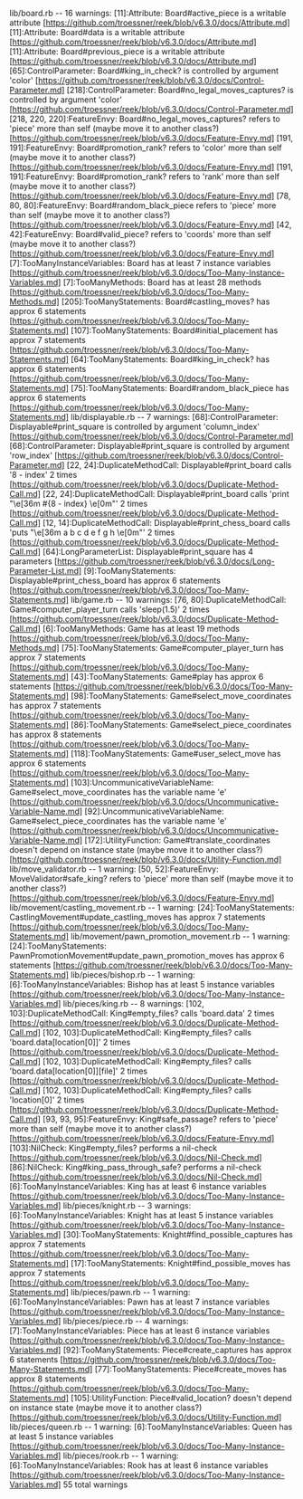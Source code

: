 lib/board.rb -- 16 warnings:
  [11]:Attribute: Board#active_piece is a writable attribute [https://github.com/troessner/reek/blob/v6.3.0/docs/Attribute.md]
  [11]:Attribute: Board#data is a writable attribute [https://github.com/troessner/reek/blob/v6.3.0/docs/Attribute.md]
  [11]:Attribute: Board#previous_piece is a writable attribute [https://github.com/troessner/reek/blob/v6.3.0/docs/Attribute.md]
  [65]:ControlParameter: Board#king_in_check? is controlled by argument 'color' [https://github.com/troessner/reek/blob/v6.3.0/docs/Control-Parameter.md]
  [218]:ControlParameter: Board#no_legal_moves_captures? is controlled by argument 'color' [https://github.com/troessner/reek/blob/v6.3.0/docs/Control-Parameter.md]
  [218, 220, 220]:FeatureEnvy: Board#no_legal_moves_captures? refers to 'piece' more than self (maybe move it to another class?) [https://github.com/troessner/reek/blob/v6.3.0/docs/Feature-Envy.md]
  [191, 191]:FeatureEnvy: Board#promotion_rank? refers to 'color' more than self (maybe move it to another class?) [https://github.com/troessner/reek/blob/v6.3.0/docs/Feature-Envy.md]
  [191, 191]:FeatureEnvy: Board#promotion_rank? refers to 'rank' more than self (maybe move it to another class?) [https://github.com/troessner/reek/blob/v6.3.0/docs/Feature-Envy.md]
  [78, 80, 80]:FeatureEnvy: Board#random_black_piece refers to 'piece' more than self (maybe move it to another class?) [https://github.com/troessner/reek/blob/v6.3.0/docs/Feature-Envy.md]
  [42, 42]:FeatureEnvy: Board#valid_piece? refers to 'coords' more than self (maybe move it to another class?) [https://github.com/troessner/reek/blob/v6.3.0/docs/Feature-Envy.md]
  [7]:TooManyInstanceVariables: Board has at least 7 instance variables [https://github.com/troessner/reek/blob/v6.3.0/docs/Too-Many-Instance-Variables.md]
  [7]:TooManyMethods: Board has at least 28 methods [https://github.com/troessner/reek/blob/v6.3.0/docs/Too-Many-Methods.md]
  [205]:TooManyStatements: Board#castling_moves? has approx 6 statements [https://github.com/troessner/reek/blob/v6.3.0/docs/Too-Many-Statements.md]
  [107]:TooManyStatements: Board#initial_placement has approx 7 statements [https://github.com/troessner/reek/blob/v6.3.0/docs/Too-Many-Statements.md]
  [64]:TooManyStatements: Board#king_in_check? has approx 6 statements [https://github.com/troessner/reek/blob/v6.3.0/docs/Too-Many-Statements.md]
  [75]:TooManyStatements: Board#random_black_piece has approx 6 statements [https://github.com/troessner/reek/blob/v6.3.0/docs/Too-Many-Statements.md]
lib/displayable.rb -- 7 warnings:
  [68]:ControlParameter: Displayable#print_square is controlled by argument 'column_index' [https://github.com/troessner/reek/blob/v6.3.0/docs/Control-Parameter.md]
  [68]:ControlParameter: Displayable#print_square is controlled by argument 'row_index' [https://github.com/troessner/reek/blob/v6.3.0/docs/Control-Parameter.md]
  [22, 24]:DuplicateMethodCall: Displayable#print_board calls '8 - index' 2 times [https://github.com/troessner/reek/blob/v6.3.0/docs/Duplicate-Method-Call.md]
  [22, 24]:DuplicateMethodCall: Displayable#print_board calls 'print "\e[36m #{8 - index} \e[0m"' 2 times [https://github.com/troessner/reek/blob/v6.3.0/docs/Duplicate-Method-Call.md]
  [12, 14]:DuplicateMethodCall: Displayable#print_chess_board calls 'puts "\e[36m    a  b  c  d  e  f  g  h \e[0m"' 2 times [https://github.com/troessner/reek/blob/v6.3.0/docs/Duplicate-Method-Call.md]
  [64]:LongParameterList: Displayable#print_square has 4 parameters [https://github.com/troessner/reek/blob/v6.3.0/docs/Long-Parameter-List.md]
  [9]:TooManyStatements: Displayable#print_chess_board has approx 6 statements [https://github.com/troessner/reek/blob/v6.3.0/docs/Too-Many-Statements.md]
lib/game.rb -- 10 warnings:
  [76, 80]:DuplicateMethodCall: Game#computer_player_turn calls 'sleep(1.5)' 2 times [https://github.com/troessner/reek/blob/v6.3.0/docs/Duplicate-Method-Call.md]
  [6]:TooManyMethods: Game has at least 19 methods [https://github.com/troessner/reek/blob/v6.3.0/docs/Too-Many-Methods.md]
  [75]:TooManyStatements: Game#computer_player_turn has approx 7 statements [https://github.com/troessner/reek/blob/v6.3.0/docs/Too-Many-Statements.md]
  [43]:TooManyStatements: Game#play has approx 6 statements [https://github.com/troessner/reek/blob/v6.3.0/docs/Too-Many-Statements.md]
  [98]:TooManyStatements: Game#select_move_coordinates has approx 7 statements [https://github.com/troessner/reek/blob/v6.3.0/docs/Too-Many-Statements.md]
  [86]:TooManyStatements: Game#select_piece_coordinates has approx 8 statements [https://github.com/troessner/reek/blob/v6.3.0/docs/Too-Many-Statements.md]
  [118]:TooManyStatements: Game#user_select_move has approx 6 statements [https://github.com/troessner/reek/blob/v6.3.0/docs/Too-Many-Statements.md]
  [103]:UncommunicativeVariableName: Game#select_move_coordinates has the variable name 'e' [https://github.com/troessner/reek/blob/v6.3.0/docs/Uncommunicative-Variable-Name.md]
  [92]:UncommunicativeVariableName: Game#select_piece_coordinates has the variable name 'e' [https://github.com/troessner/reek/blob/v6.3.0/docs/Uncommunicative-Variable-Name.md]
  [172]:UtilityFunction: Game#translate_coordinates doesn't depend on instance state (maybe move it to another class?) [https://github.com/troessner/reek/blob/v6.3.0/docs/Utility-Function.md]
lib/move_validator.rb -- 1 warning:
  [50, 52]:FeatureEnvy: MoveValidator#safe_king? refers to 'piece' more than self (maybe move it to another class?) [https://github.com/troessner/reek/blob/v6.3.0/docs/Feature-Envy.md]
lib/movement/castling_movement.rb -- 1 warning:
  [24]:TooManyStatements: CastlingMovement#update_castling_moves has approx 7 statements [https://github.com/troessner/reek/blob/v6.3.0/docs/Too-Many-Statements.md]
lib/movement/pawn_promotion_movement.rb -- 1 warning:
  [24]:TooManyStatements: PawnPromotionMovement#update_pawn_promotion_moves has approx 6 statements [https://github.com/troessner/reek/blob/v6.3.0/docs/Too-Many-Statements.md]
lib/pieces/bishop.rb -- 1 warning:
  [6]:TooManyInstanceVariables: Bishop has at least 5 instance variables [https://github.com/troessner/reek/blob/v6.3.0/docs/Too-Many-Instance-Variables.md]
lib/pieces/king.rb -- 8 warnings:
  [102, 103]:DuplicateMethodCall: King#empty_files? calls 'board.data' 2 times [https://github.com/troessner/reek/blob/v6.3.0/docs/Duplicate-Method-Call.md]
  [102, 103]:DuplicateMethodCall: King#empty_files? calls 'board.data[location[0]]' 2 times [https://github.com/troessner/reek/blob/v6.3.0/docs/Duplicate-Method-Call.md]
  [102, 103]:DuplicateMethodCall: King#empty_files? calls 'board.data[location[0]][file]' 2 times [https://github.com/troessner/reek/blob/v6.3.0/docs/Duplicate-Method-Call.md]
  [102, 103]:DuplicateMethodCall: King#empty_files? calls 'location[0]' 2 times [https://github.com/troessner/reek/blob/v6.3.0/docs/Duplicate-Method-Call.md]
  [93, 93, 95]:FeatureEnvy: King#safe_passage? refers to 'piece' more than self (maybe move it to another class?) [https://github.com/troessner/reek/blob/v6.3.0/docs/Feature-Envy.md]
  [103]:NilCheck: King#empty_files? performs a nil-check [https://github.com/troessner/reek/blob/v6.3.0/docs/Nil-Check.md]
  [86]:NilCheck: King#king_pass_through_safe? performs a nil-check [https://github.com/troessner/reek/blob/v6.3.0/docs/Nil-Check.md]
  [6]:TooManyInstanceVariables: King has at least 6 instance variables [https://github.com/troessner/reek/blob/v6.3.0/docs/Too-Many-Instance-Variables.md]
lib/pieces/knight.rb -- 3 warnings:
  [6]:TooManyInstanceVariables: Knight has at least 5 instance variables [https://github.com/troessner/reek/blob/v6.3.0/docs/Too-Many-Instance-Variables.md]
  [30]:TooManyStatements: Knight#find_possible_captures has approx 7 statements [https://github.com/troessner/reek/blob/v6.3.0/docs/Too-Many-Statements.md]
  [17]:TooManyStatements: Knight#find_possible_moves has approx 7 statements [https://github.com/troessner/reek/blob/v6.3.0/docs/Too-Many-Statements.md]
lib/pieces/pawn.rb -- 1 warning:
  [6]:TooManyInstanceVariables: Pawn has at least 7 instance variables [https://github.com/troessner/reek/blob/v6.3.0/docs/Too-Many-Instance-Variables.md]
lib/pieces/piece.rb -- 4 warnings:
  [7]:TooManyInstanceVariables: Piece has at least 6 instance variables [https://github.com/troessner/reek/blob/v6.3.0/docs/Too-Many-Instance-Variables.md]
  [92]:TooManyStatements: Piece#create_captures has approx 6 statements [https://github.com/troessner/reek/blob/v6.3.0/docs/Too-Many-Statements.md]
  [77]:TooManyStatements: Piece#create_moves has approx 8 statements [https://github.com/troessner/reek/blob/v6.3.0/docs/Too-Many-Statements.md]
  [105]:UtilityFunction: Piece#valid_location? doesn't depend on instance state (maybe move it to another class?) [https://github.com/troessner/reek/blob/v6.3.0/docs/Utility-Function.md]
lib/pieces/queen.rb -- 1 warning:
  [6]:TooManyInstanceVariables: Queen has at least 5 instance variables [https://github.com/troessner/reek/blob/v6.3.0/docs/Too-Many-Instance-Variables.md]
lib/pieces/rook.rb -- 1 warning:
  [6]:TooManyInstanceVariables: Rook has at least 6 instance variables [https://github.com/troessner/reek/blob/v6.3.0/docs/Too-Many-Instance-Variables.md]
55 total warnings